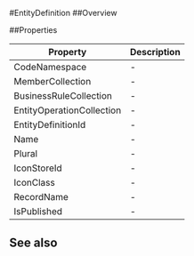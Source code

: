 #EntityDefinition
##Overview



##Properties
<table class="table table-condensed table-bordered">
    <thead>
<tr>
<th>Property</th>
<th>Description</th>
</tr>
</thead>
<tbody>
<tr><td>CodeNamespace</td><td> - </td></tr>
<tr><td>MemberCollection</td><td> - </td></tr>
<tr><td>BusinessRuleCollection</td><td> - </td></tr>
<tr><td>EntityOperationCollection</td><td> - </td></tr>
<tr><td>EntityDefinitionId</td><td> - </td></tr>
<tr><td>Name</td><td> - </td></tr>
<tr><td>Plural</td><td> - </td></tr>
<tr><td>IconStoreId</td><td> - </td></tr>
<tr><td>IconClass</td><td> - </td></tr>
<tr><td>RecordName</td><td> - </td></tr>
<tr><td>IsPublished</td><td> - </td></tr>
</tbody></table>



## See also

